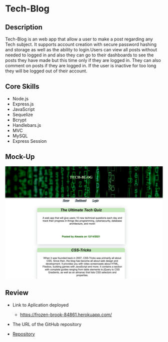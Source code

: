 # Tech-Blog

## Description
Tech-Blog  is an web app that allow a user to make a post regarding any Tech subject. It supports account creation with secure password hashing and storage as well as the ability to login.Users can view all posts without needed to logged in and also they can go to their dashboards to see the posts they have made but this time only if they are logged in. They can also comment on posts if they are logged in. If the user is inactive for too long they will be logged out of their account.

## Core Skills

* Node.js
* Express.js
* JavaScript
* Sequelize
* Bcrypt
* Handlebars.js
* MVC
* MySQL
* Express Session
 



## Mock-Up


![Online-shop ](./public/image/blog.png)


## Review

* Link to Aplication deployed
  * https://frozen-brook-84861.herokuapp.com/

* The URL of the GitHub repository 
* [Repository](https://github.com/Chrisolsen1993/Tech-Blog)
